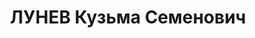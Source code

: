 ---
title: ЛУНЕВ Кузьма Семенович
description: "Род. в 1884, Рязанская губ., д. Бахметьево. Проживал: Москва, ст. Лосиноостровская,\
  \ ул. Советский проезд, д. 4. Москва, НКПС, заместитель начальника эксплуатационного\
  \ управления \n  Арестован ОГПУ 22.10.1931. Обв. по политическим мотивам. Приговор:\
  \ Особое совещание при Коллегии ОГПУ, 10.05.1932 – концлагерь на 3 года условно.\
  \ \n  Реабилитирован Прокуратурой г.Москвы 11.2004"
---